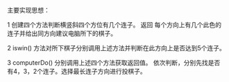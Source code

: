 
主要实现思想：

1  创建四个方法判断横竖斜四个方位有几个连子。
   返回 每个方向上有几个此色的连子并给出同方向建议电脑所下的棋子。

2 iswin()  方法对所下棋子分别调用上述方法并判断在此方向上是否达到5个连子。

3 computerDo() 分别调用上述四个方法获取返回值。 依次判断，分别先找是否有4，3，2个连子。选择最长连子方向进行投棋子。
